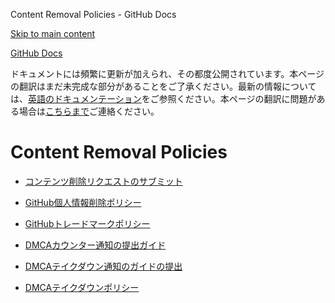 Content Removal Policies - GitHub Docs

[Skip to main content](#main-content)

[](/ja)[GitHub Docs](/ja)

ドキュメントには頻繁に更新が加えられ、その都度公開されています。本ページの翻訳はまだ未完成な部分があることをご了承ください。最新の情報については、[英語のドキュメンテーション](/en)をご参照ください。本ページの翻訳に問題がある場合は[こちらまで](https://github.com/contact?form[subject]=translation%20issue%20on%20docs.github.com&form[comments]=)ご連絡ください。

Content Removal Policies
==========

* [コンテンツ削除リクエストのサブミット](/ja/site-policy/content-removal-policies/submitting-content-removal-requests)

* [GitHub個人情報削除ポリシー](/ja/site-policy/content-removal-policies/github-private-information-removal-policy)

* [GitHubトレードマークポリシー](/ja/site-policy/content-removal-policies/github-trademark-policy)

* [DMCAカウンター通知の提出ガイド](/ja/site-policy/content-removal-policies/guide-to-submitting-a-dmca-counter-notice)

* [DMCAテイクダウン通知のガイドの提出](/ja/site-policy/content-removal-policies/guide-to-submitting-a-dmca-takedown-notice)

* [DMCAテイクダウンポリシー](/ja/site-policy/content-removal-policies/dmca-takedown-policy)
